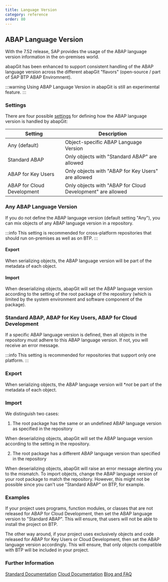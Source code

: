 ```yaml
---
title: Language Version
category: reference
order: 80
---
```


## ABAP Language Version

With the 7.52 release, SAP provides the usage of the ABAP language version information in the on-premises world.

abapGit has been enhanced to support consistent handling of the ABAP language version across the different abapGit "flavors" (open-source / part of SAP BTP ABAP Enviromnent).

:::warning 
Using ABAP Language Version in abapGit is still an experimental feature. 
:::

### Settings

There are four possible [settings](./repo-settings/dot-abapgit.html) for defining how the ABAP language version is handled by abapGit:

Setting | Description
--------|------------
Any (default)              | Object-specific ABAP Language Version
Standard ABAP              | Only objects with "Standard ABAP" are allowed
ABAP for Key Users         | Only objects with "ABAP for Key Users" are allowed
ABAP for Cloud Development | Only objects with "ABAP for Cloud Development" are allowed

### Any ABAP Language Version 

If you do not define the ABAP language version (default setting "Any"), you can mix objects of any ABAP language version in a repository. 

:::info
This setting is recommended for cross-platform repositories that should run on-premises as well as on BTP.
:::

#### Export

When serializing objects, the ABAP language version will be part of the metadata of each object.

#### Import

When deserializing objects, abapGit will set the ABAP language version according to the setting of the root package of the repository (which is limited by the system environment and software component of the package).

### Standard ABAP, ABAP for Key Users, ABAP for Cloud Development

If a specific ABAP language version is defined, then all objects  in the repository must adhere to this ABAP language version. If not, you will receive an error message.

:::info
This setting is recommended for repositories that support only one platform. 
:::

### Export

When serializing objects, the ABAP language version will **not* be part of the metadata of each object.

### Import

We distinguish two cases:

1. The root package has the same or an undefined ABAP language version as specified in the repository

When deserializing objects, abapGit will set the ABAP language version according to the setting in the repository.

2. The root package has a different ABAP language version than specified in the repository

When deserializing objects, abapGit will raise an error message alerting you to the mismatch. To import objects, change the ABAP language version of your root package to match the repository. 
However, this might not be possible since you can't use "Standard ABAP" on BTP, for example. 

### Examples

If your project uses programs, function modules, or classes that are not released for ABAP for Cloud Development, then set the ABAP language version to "Standard ABAP". 
This will ensure, that users will not be able to install the project on BTP.

The other way around, if your project uses exclusively objects and code released for ABAP for Key Users or Cloud Development, then set the ABAP language version accordingly. 
This will ensure, that only objects compatible with BTP will be included in your project.

### Further Information

[Standard Documentation](https://help.sap.com/doc/abapdocu_752_index_htm/7.52/en-US/abenabap_versions.htm)
[Cloud Documentation](https://help.sap.com/doc/abapdocu_cp_index_htm/CLOUD/en-US/abenabap_versions.htm)
[Blog and FAQ](https://blogs.sap.com/2022/09/09/abap-language-versions-faqs/)
